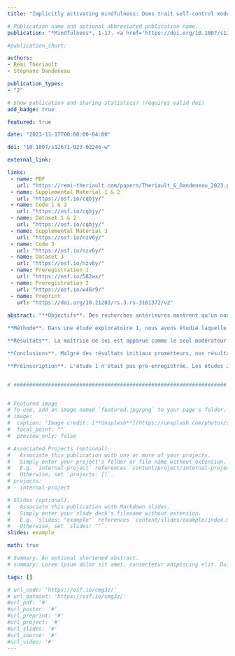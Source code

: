 ```yaml
---
title: "Implicitly activating mindfulness: Does trait self‑control moderate its effect on aggressive behaviour?"

# Publication name and optional abbreviated publication name.
publication: "*Mindfulness*, 1-17. <a href='https://doi.org/10.1007/s12671-023-02246-w' target='_blank' rel='noopener noreferrer'>doi.org/10.1007/s12671-023-02246-w</a>"

#publication_short: 

authors:
- Rémi Thériault
- Stéphane Dandeneau

publication_types:
- "2"

# Show publication and sharing statistics? (requires valid doi)
add_badge: true

featured: true

date: "2023-11-17T00:00:00-04:00"

doi: "10.1007/s12671-023-02246-w"

external_link: 

links: 
 - name: PDF
   url: "https://remi-theriault.com/papers/Theriault_&_Dandeneau_2023.pdf"
 - name: Supplemental Material 1 & 2
   url: "https://osf.io/cqbjy/"
 - name: Code 1 & 2
   url: "https://osf.io/cqbjy/"
 - name: Dataset 1 & 2
   url: "https://osf.io/cqbjy/"
 - name: Supplemental Material 3
   url: "https://osf.io/nzv6y/"
 - name: Code 3
   url: "https://osf.io/nzv6y/"
 - name: Dataset 3
   url: "https://osf.io/nzv6y/"
 - name: Preregistration 1
   url: "https://osf.io/582wx/"
 - name: Preregistration 2
   url: "https://osf.io/w46r9/"
 - name: Preprint
   url: "https://doi.org/10.21203/rs.3.rs-3161372/v2"
   
abstract: "**Objectifs**. Des recherches antérieures montrent qu'un nouveau paradigme expérimental consistant à activer implicitement (« priming ») des concepts associés à la pleine conscience à travers une tâche de phrases brouillées produit des effets sociaux positifs sur la cognition et l'affect. Pourtant, les effets de ce paradigme sur Le comportement social justifie une enquête plus approfondie. Comme plusieurs études associent la pleine conscience à une moindre agressivité, l'agressivité représente un candidat prometteur à étudier dans le paradigme actuel. En outre, la recherche a démontré que les traits de personnalité, tels que la pleine conscience, modèrent l'effet de l'amorçage de la pleine conscience, soulignant l’importance d’identifier des modérateurs potentiels.

**Méthode**. Dans une étude exploratoire 1, nous avons étudié laquelle de plusieurs variables de personnalité était la plus significativement liée à la procédure d'amorçage de la pleine conscience. Dans les études de suivi de confirmation, nous avons tenté de reproduire ces résultats en utilisant la même méthodologie mais en utilisant des échantillons plus grands et seulement quelques mesures d'intérêt (étude 2) ou des mesures supplémentaires (étude 3).

**Résultats**. La maîtrise de soi est apparue comme le seul modérateur significatif de l’effet de la pleine conscience sur le comportement. En conséquence, nous avons spécifiquement testé l’interaction entre la maîtrise de soi et la procédure d’amorçage de la pleine conscience dans les deux études de suivi. Les résultats concernant le rôle de la maîtrise de soi de la première étude ne se sont pas reproduits dans les études ultérieures.

**Conclusions**. Malgré des résultats initiaux prometteurs, nos résultats de suivi confirmatoires suggèrent que le trait de maîtrise de soi ne modère pas l'effet de l'activation implicite de la pleine conscience sur les comportements agressifs.

**Préinscription**. L'étude 1 n'était pas pré-enregistrée. Les études 2 et 3 ont été pré-enregistrées sur OSF : https://osf.io/582wx/ et https://osf.io/w46r9/."


# ####################################################################


# Featured image
# To use, add an image named `featured.jpg/png` to your page's folder. 
# image:
#  caption: 'Image credit: [**Unsplash**](https://unsplash.com/photos/s9CC2SKySJM)'
#  focal_point: ""
#  preview_only: false

# Associated Projects (optional).
#   Associate this publication with one or more of your projects.
#   Simply enter your project's folder or file name without extension.
#   E.g. `internal-project` references `content/project/internal-project/index.md`.
#   Otherwise, set `projects: []`.
# projects:
# - internal-project

# Slides (optional).
#   Associate this publication with Markdown slides.
#   Simply enter your slide deck's filename without extension.
#   E.g. `slides: "example"` references `content/slides/example/index.md`.
#   Otherwise, set `slides: ""`.
slides: example

math: true

# Summary. An optional shortened abstract.
# summary: Lorem ipsum dolor sit amet, consectetur adipiscing elit. Duis posuere tellus ac convallis placerat. Proin tincidunt magna sed ex sollicitudin condimentum.

tags: []

# url_code: 'https://osf.io/cmg3z/'
# url_dataset: 'https://osf.io/cmg3z/'
#url_pdf: '#'
#url_poster: '#'
#url_preprint: '#'
#url_project: '#'
#url_slides: '#'
#url_source: '#'
#url_video: '#'
---
```

